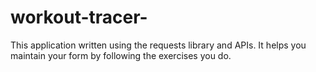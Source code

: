 # workout-tracer-
This application written using the requests library and APIs. It helps you maintain your form by following the exercises you do.
